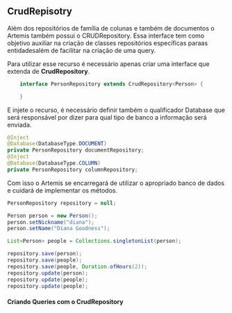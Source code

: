 ## CrudRepisotry

Além dos repositórios de família de colunas e também de documentos o Artemis também possui o CRUDRepository. Essa interface tem como objetivo auxiliar na criação de classes repositórios específicas paraas entidadesalém de facilitar na criação de uma query.

Para utilizar esse recurso é necessário apenas criar uma interface que extenda de **CrudRepository**.

```java
    interface PersonRepository extends CrudRepository<Person> {

    }
```

E injete o recurso, é necessário definir também o qualificador Database que será responsável por dizer para qual tipo de banco a informação será enviada.

```java
@Inject
@Database(DatabaseType.DOCUMENT)
private PersonRepository documentRepository;
@Inject
@Database(DatabaseType.COLUMN)
private PersonRepository columnRepository;
```

Com isso o Artemis se encarregará de utilizar o apropriado banco de dados e cuidará de implementar os métodos.

```java
PersonRepository repository = null;

Person person = new Person();
person.setNickname("diana");
person.setName("Diana Goodness");

List<Person> people = Collections.singletonList(person);

repository.save(person);
repository.save(people);
repository.save(people, Duration.ofHours(2));
repository.update(person);
repository.update(people);
repository.update(people);
```



#### Criando Queries com o CrudRepository



